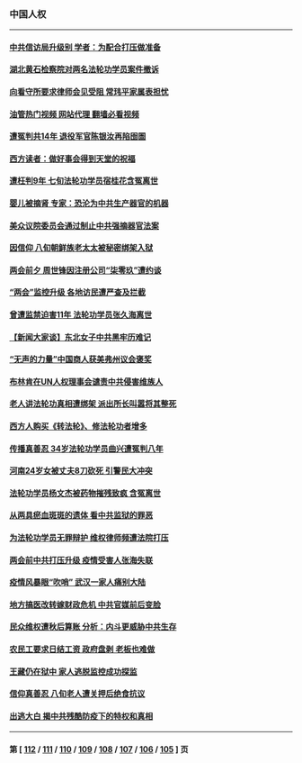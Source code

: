 ### 中国人权
---
#### [中共信访局升级别 学者：为配合打压做准备](../../pages/ncid278/n13945602.md?03082045) 
#### [湖北黄石检察院对两名法轮功学员案件撤诉](../../pages/ncid278/n13944382.md?03082045) 
#### [向看守所要求律师会见受阻 常玮平家属表担忧](../../pages/ncid278/n13944719.md?03082045) 
#### [油管热门视频 网站代理 翻墙必看视频](http://138.2.39.72:81/youtube.html?epic-marker?03082045)
#### [遭冤判共14年 退役军官陈银汝再陷囹圄](../../pages/ncid278/n13943569.md?03082045) 
#### [西方读者：做好事会得到天堂的祝福](../../pages/ncid278/n13943151.md?03082045) 
#### [遭枉判9年 七旬法轮功学员宿桂花含冤离世](../../pages/ncid278/n13943708.md?03082045) 
#### [婴儿被摘肾 专家：恐沦为中共生产器官的机器](../../pages/ncid278/n13944074.md?03082045) 
#### [美众议院委员会通过制止中共强摘器官法案](../../pages/ncid278/n13943637.md?03082045) 
#### [因信仰 八旬朝鲜族老太太被秘密绑架入狱](../../pages/ncid278/n13942333.md?03082045) 
#### [两会前夕 周世锋因注册公司“柒零玖”遭约谈](../../pages/ncid278/n13942894.md?03082045) 
#### [“两会”监控升级 各地访民遭严查及拦截](../../pages/ncid278/n13942702.md?03082045) 
#### [曾遭监禁迫害11年 法轮功学员张久海离世](../../pages/ncid278/n13941569.md?03082045) 
#### [【新闻大家谈】东北女子中共黑牢历难记](../../pages/ncid278/n13942450.md?03082045) 
#### [“无声的力量”中国商人获美弗州议会褒奖](../../pages/ncid278/n13941208.md?03082045) 
#### [布林肯在UN人权理事会谴责中共侵害维族人](../../pages/ncid278/n13941841.md?03082045) 
#### [老人讲法轮功真相遭绑架 派出所长叫嚣将其整死](../../pages/ncid278/n13939553.md?03082045) 
#### [西方人购买《转法轮》、修法轮功者增多](../../pages/ncid278/n13939369.md?03082045) 
#### [传播真善忍 34岁法轮功学员曲兴遭冤判八年](../../pages/ncid278/n13939536.md?03082045) 
#### [河南24岁女被丈夫8刀砍死 引警民大冲突](../../pages/ncid278/n13939491.md?03082045) 
#### [法轮功学员杨文杰被药物摧残致疯 含冤离世](../../pages/ncid278/n13938659.md?03082045) 
#### [从两具瘀血斑斑的遗体 看中共监狱的罪恶](../../pages/ncid278/n13936388.md?03082045) 
#### [为法轮功学员无罪辩护 维权律师频遭法院打压](../../pages/ncid278/n13937296.md?03082045) 
#### [两会前中共打压升级 疫情受害人张海失联](../../pages/ncid278/n13938299.md?03082045) 
#### [疫情风暴眼“吹哨” 武汉一家人痛别大陆](../../pages/ncid278/n13937906.md?03082045) 
#### [地方搞医改转嫁财政危机 中共官媒前后变脸](../../pages/ncid278/n13937798.md?03082045) 
#### [民众维权遭秋后算账 分析：内斗更威胁中共生存](../../pages/ncid278/n13937839.md?03082045) 
#### [农民工要求日结工资 政府盘剥 老板也难做](../../pages/ncid278/n13936819.md?03082045) 
#### [王藏仍在狱中 家人逃脱监控成功探监](../../pages/ncid278/n13937190.md?03082045) 
#### [信仰真善忍 八旬老人遭关押后绝食抗议](../../pages/ncid278/n13935787.md?03082045) 
#### [出逃大白 揭中共残酷防疫下的特权和真相](../../pages/ncid278/n13936151.md?03082045) 

---
#### 第 [ [112](./112.md?03082045) / [111](./111.md?03082045) / [110](./110.md?03082045) / [109](./109.md?03082045) / [108](./108.md?03082045) / [107](./107.md?03082045) / [106](./106.md?03082045) / [105](./105.md?03082045) ] 页
